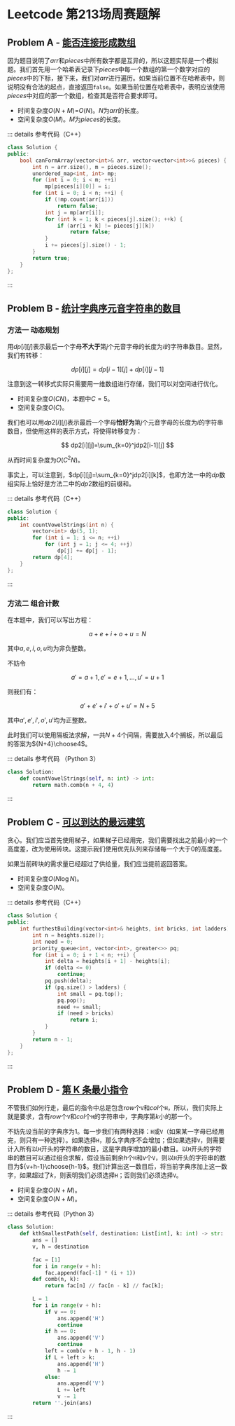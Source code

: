 # Leetcode 第213场周赛题解

## Problem A - [能否连接形成数组](https://leetcode.cn/problems/check-array-formation-through-concatenation/)

因为题目说明了$arr$和$pieces$中所有数字都是互异的，所以这题实际是一个模拟题。我们首先用一个哈希表记录下$pieces$中每一个数组的第一个数字对应的$pieces$中的下标，接下来，我们对$arr$进行遍历。如果当前位置不在哈希表中，则说明没有合法的起点，直接返回`false`。如果当前位置在哈希表中，表明应该使用$pieces$中对应的那一个数组，检查其是否符合要求即可。

- 时间复杂度$O(N+M)$=$O(N)$。$N$为$arr$的长度。
- 空间复杂度$O(M)$。$M$为$pieces$的长度。

::: details 参考代码（C++）

```cpp
class Solution {
public:
    bool canFormArray(vector<int>& arr, vector<vector<int>>& pieces) {
        int n = arr.size(), m = pieces.size();
        unordered_map<int, int> mp;
        for (int i = 0; i < m; ++i)
            mp[pieces[i][0]] = i;
        for (int i = 0; i < n; ++i) {
            if (!mp.count(arr[i]))
                return false;
            int j = mp[arr[i]];
            for (int k = 1; k < pieces[j].size(); ++k) {
                if (arr[i + k] != pieces[j][k])
                    return false;
            }
            i += pieces[j].size() - 1;
        }
        return true;
    }
};
```

:::

## Problem B - [统计字典序元音字符串的数目](https://leetcode.cn/problems/count-sorted-vowel-strings/)

### 方法一 动态规划

用$dp[i][j]$表示最后一个字母**不大于**第$j$个元音字母的长度为$i$的字符串数目。显然，我们有转移：

$$
dp[i][j]=dp[i-1][j] + dp[i][j-1]
$$

注意到这一转移式实际只需要用一维数组进行存储，我们可以对空间进行优化。

- 时间复杂度$O(CN)$，本题中$C=5$。
- 空间复杂度$O(C)$。

我们也可以用$dp2[i][j]$表示最后一个字母**恰好为**第$j$个元音字母的长度为$i$的字符串数目，但使用这样的表示方式，将使得转移变为：

$$
dp2[i][j]=\sum_{k=0}^jdp2[i-1][j]
$$

从而时间复杂度为$O(C^2N)$。

事实上，可以注意到，$dp[i][j]=\sum_{k=0}^jdp2[i][k]$，也即方法一中的$dp$数组实际上恰好是方法二中的$dp2$数组的前缀和。

::: details 参考代码（C++）

```cpp
class Solution {
public:
    int countVowelStrings(int n) {
        vector<int> dp(5, 1);
        for (int i = 1; i <= n; ++i)
            for (int j = 1; j <= 4; ++j)
                dp[j] += dp[j - 1];
        return dp[4];
    }
};
```

:::

### 方法二 组合计数

在本题中，我们可以写出方程：

$$
a+e+i+o+u=N
$$

其中$a,e,i,o,u$均为非负整数。

不妨令

$$
a'=a+1,e'=e+1,\dots,u'=u+1
$$

则我们有：

$$
a'+e'+i'+o'+u'=N+5
$$

其中$a',e',i',o',u'$均为正整数。

此时我们可以使用隔板法求解，一共$N+4$个间隔，需要放入$4$个搁板，所以最后的答案为${N+4}\choose4$。

::: details 参考代码 （Python 3）

```python
class Solution:
    def countVowelStrings(self, n: int) -> int:
        return math.comb(n + 4, 4)
```

:::

## Problem C - [可以到达的最远建筑](https://leetcode.cn/problems/furthest-building-you-can-reach/)

贪心。我们应当首先使用梯子，如果梯子已经用完，我们需要找出之前最小的一个高度差，改为使用砖块。这提示我们使用优先队列来存储每一个大于$0$的高度差。

如果当前砖块的需求量已经超过了供给量，我们应当提前返回答案。

- 时间复杂度$O(N\log N)$。
- 空间复杂度$O(N)$。

::: details 参考代码（C++）

```cpp
class Solution {
public:
    int furthestBuilding(vector<int>& heights, int bricks, int ladders) {
        int n = heights.size();
        int need = 0;
        priority_queue<int, vector<int>, greater<>> pq;
        for (int i = 0; i + 1 < n; ++i) {
            int delta = heights[i + 1] - heights[i];
            if (delta <= 0)
                continue;
            pq.push(delta);
            if (pq.size() > ladders) {
                int small = pq.top();
                pq.pop();
                need += small;
                if (need > bricks)
                    return i;
            }
        }
        return n - 1;
    }
};
```

:::

## Problem D - [第 K 条最小指令](https://leetcode.cn/problems/kth-smallest-instructions/)

不管我们如何行走，最后的指令中总是包含$row$个`V`和$col$个`H`，所以，我们实际上就是要求，含有$row$个`V`和$col$个`H`的字符串中，字典序第$k$小的那一个。

不妨先设当前的字典序为$1$。每一步我们有两种选择：`H`或`V`（如果某一字母已经用完，则只有一种选择）。如果选择`H`，那么字典序不会增加；但如果选择`V`，则需要计入所有以`H`开头的字符串的数目，这是字典序增加的最小数目。以`H`开头的字符串的数目可以通过组合求解，假设当前剩余$h$个`H`和$v$个`V`，则以`H`开头的字符串的数目为${v+h-1}\choose{h-1}$。我们计算出这一数目后，将当前字典序加上这一数字，如果超过了$k$，则表明我们必须选择`H`；否则我们必须选择`V`。

- 时间复杂度$O(N+M)$。
- 空间复杂度$O(N+M)$。

::: details 参考代码（Python 3）

```python
class Solution:
    def kthSmallestPath(self, destination: List[int], k: int) -> str:
        ans = []
        v, h = destination
        
        fac = [1]
        for i in range(v + h):
            fac.append(fac[-1] * (i + 1))
        def comb(n, k):
            return fac[n] // fac[n - k] // fac[k];
        
        L = 1
        for i in range(v + h):
            if v == 0:
                ans.append('H')
                continue
            if h == 0:
                ans.append('V')
                continue
            left = comb(v + h - 1, h - 1)
            if L + left > k:
                ans.append('H')
                h -= 1
            else:
                ans.append('V')
                L += left
                v -= 1
        return ''.join(ans)
```

:::

<Utterances />

